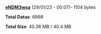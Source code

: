 [**eNDM3wsa**](/data/eNDM3wsa.txt) (29/01/23 - 00:07)- 1104 bytes

**Total Datas**: 6998

**Total Size**: 40.38 MB / 40.4 MB